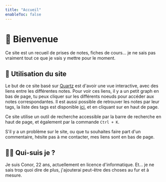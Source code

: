```yaml
---
title: "Accueil"
enableToc: false
---
```


# 👋 Bienvenue
Ce site est un recueil de prises de notes, fiches de cours... je ne sais pas vraiment tout ce que je vais y mettre pour le moment.

## 📑 Utilisation du site
Le but de ce site basé sur [Quartz](https://quartz.jzhao.xyz/) est d'avoir une vue interactive, avec des liens entre les différentes notes. Pour voir ces liens, il y a un petit graph en bas de page, tu peux cliquer sur les différents noeuds pour accéder aux notes correspondantes. Il est aussi possible de retrouver les notes par leur tags, la liste des tags est disponible [ici](/tags), et en cliquant sur <a href="/tags"><i class="fa-solid fa-tags" style="color: --secondary"></i></a> en haut de page.

Ce site utilise un outil de recherche accessible par la barre de recherche en haut de page, et également par la commande `Ctrl + K`. 

S'il y a un problème sur le site, ou que tu souhaites faire part d'un commentaire, hésite pas à me contacter, mes liens sont en bas de page.

## 👨‍💻 Qui-suis je ?

Je suis Conor, 22 ans, actuellement en licence d'informatique. Et... je ne sais trop quoi dire de plus, j'ajouterai peut-être des choses au fur et à mesure.

